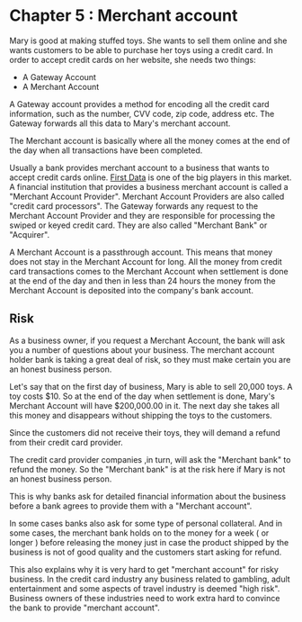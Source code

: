 # Chapter 5 : Merchant account

Mary is good at making stuffed toys. She wants to sell them online and she wants customers to be able to purchase her toys using a credit card. In order to accept credit cards on her website, she needs two things:

* A Gateway Account
* A Merchant Account

A Gateway account provides a method for encoding all the credit card information, such as the number, CVV code, zip code, address etc. The Gateway forwards all this data to Mary's merchant account.

The Merchant account is basically where all the money comes at the end of the day when all transactions have been completed.

Usually a bank provides merchant account to a business that wants to accept credit cards online. [First Data](http://www.firstdata.com/en_us/home.html) is one of the big players in this market. A financial institution that provides a business merchant account is called a "Merchant Account Provider". Merchant Account Providers are also called "credit card processors". The Gateway forwards any request to the Merchant Account Provider and they are responsible for processing the swiped or keyed credit card. They are also called "Merchant Bank" or "Acquirer".

A Merchant Account is a passthrough account. This means that money does not stay in the Merchant Account for long. All the money from credit card transactions comes to the Merchant Account when settlement is done at the end of the day and then in less than 24 hours the money from the Merchant Account is deposited into the company's bank account.

## Risk

As a business owner, if you request a Merchant Account, the bank will ask you a number of questions about your business. The merchant account holder bank is taking a great deal of risk, so they must make certain you are an honest business person.

Let's say that on the first day of business, Mary is able to sell 20,000 toys. A toy costs $10. So at the end of the day when settlement is done, Mary's Merchant Account will have $200,000.00 in it. The next day she takes all this money and disappears without shipping the toys to the customers.

Since the customers did not receive their toys, they will demand a refund from their credit card provider. 

The credit card provider companies ,in turn, will ask the "Merchant bank" to refund the money. So the "Merchant bank" is at the risk here if Mary is not an honest business person.

This is why banks ask for detailed financial information about the business before a bank agrees to provide them with a "Merchant account".

In some cases banks also ask for some type of personal collateral. And in some cases, the merchant bank holds on to the money for a week ( or longer ) before releasing the money  just in case the product shipped by the business is not of good quality and the customers start asking for refund.

This also explains why it is very hard to get "merchant account" for risky business. In the credit card industry any business related to gambling, adult entertainment and some aspects of travel industry is deemed "high risk". Business owners of these industries need to work extra hard to convince the bank to provide "merchant account".
